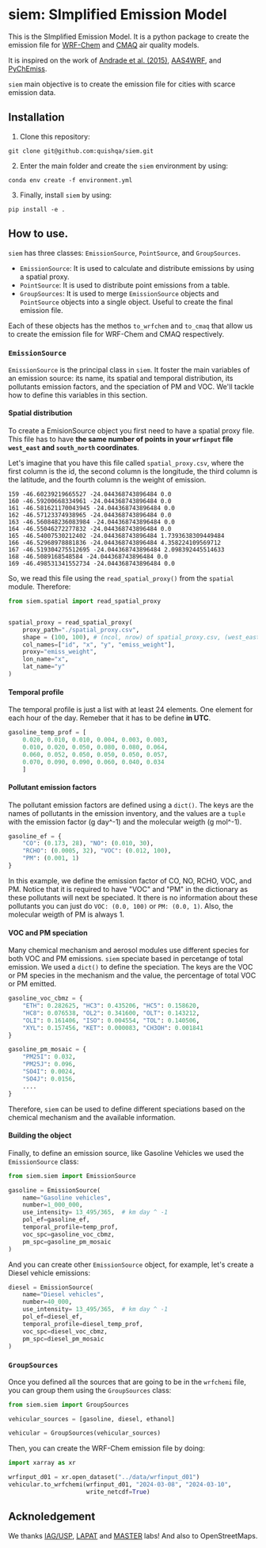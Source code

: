 # siem: SImplified Emission Model

This is the SImplified Emission Model. 
It is a python package to create the emission 
file for [WRF-Chem](https://www2.acom.ucar.edu/wrf-chem) and [CMAQ](https://www.epa.gov/cmaq) air quality models.

It is inspired on the work of [Andrade et al. (2015)](http://journal.frontiersin.org/Article/10.3389/fenvs.2015.00009/abstract), 
[AAS4WRF](https://github.com/alvv1986/AAS4WRF), and [PyChEmiss](https://github.com/quishqa/PyChEmiss). 

`siem` main objective is to create the emission file for cities with scarce emission data.

## Installation

1. Clone this repository:

```
git clone git@github.com:quishqa/siem.git
```

2. Enter the main folder and create the `siem` environment by using:
```
conda env create -f environment.yml

```
3. Finally, install `siem` by using:
```
pip install -e .
```

## How to use.

`siem` has three classes: `EmissionSource`, `PointSource`, and `GroupSources`.

- `EmissionSource`: It is used to calculate and distribute emissions by using a spatial proxy.
- `PointSource`: It is used to distribute point emissions from a table.
- `GroupSources`: It is used to merge `EmissionSource` objects and `PointSource` objects into a single object. Useful to create the final emission file.

Each of these objects has the methos `to_wrfchem` and `to_cmaq` that allow us to create the emission file for WRF-Chem and CMAQ respectively.

### `EmissionSource`

`EmissionSource` is the principal class in `siem`. It foster the main variables of an emission source:
its name, its spatial and temporal distribution, its pollutants emission factors, and the speciation of PM and VOC.
We'll tackle how to define this variables in this section.

#### Spatial distribution

To create a EmisionSource object you first need to have a spatial proxy file.
This file has to have __the same number of points in your `wrfinput` file `west_east` and `south_north` coordinates__.

Let's imagine that you have this file called `spatial_proxy.csv`,
 where the first column is the id, the second column is the longitude,
 the third column is the latitude, and the fourth column is the weight of emission.

```
159 -46.60239219665527 -24.044368743896484 0.0
160 -46.59200668334961 -24.044368743896484 0.0
161 -46.581621170043945 -24.044368743896484 0.0
162 -46.57123374938965 -24.044368743896484 0.0
163 -46.560848236083984 -24.044368743896484 0.0
164 -46.55046272277832 -24.044368743896484 0.0
165 -46.54007530212402 -24.044368743896484 1.7393638309449484
166 -46.52968978881836 -24.044368743896484 4.358224109569712
167 -46.519304275512695 -24.044368743896484 2.098392445514633
168 -46.5089168548584 -24.044368743896484 0.0
169 -46.498531341552734 -24.044368743896484 0.0

```

So, we read this file using the `read_spatial_proxy()` from the `spatial` module. Therefore:

```python
from siem.spatial import read_spatial_proxy


spatial_proxy = read_spatial_proxy(
    proxy_path="./spatial_proxy.csv",
    shape = (100, 100), # (ncol, nrow) of spatial_proxy.csv, (west_east points, south_north points)
    col_names=["id", "x", "y", "emiss_weight"],
    proxy="emiss_weight",
    lon_name="x",
    lat_name="y"
)
```

#### Temporal profile

The temporal profile is just a list with at least 24 elements. 
One element for each hour of the day. Remeber that it has to be define __in UTC__.

```python
gasoline_temp_prof = [
    0.020, 0.010, 0.010, 0.004, 0.003, 0.003,
    0.010, 0.020, 0.050, 0.080, 0.080, 0.064,
    0.060, 0.052, 0.050, 0.050, 0.050, 0.057,
    0.070, 0.090, 0.090, 0.060, 0.040, 0.034
    ]
```
#### Pollutant emission factors

The pollutant emission factors are defined using a `dict()`. 
The keys are the names of pollutants in the emission inventory,
and the values are a `tuple` with the emission factor (g day^-1) and the molecular weigth (g mol^-1).

```python
gasoline_ef = {
    "CO": (0.173, 28), "NO": (0.010, 30),
    "RCHO": (0.0005, 32), "VOC": (0.012, 100),
    "PM": (0.001, 1)
}
```

In this example, we define the emission factor of CO, NO, RCHO, VOC, and PM. 
Notice that it is required to have "VOC" and "PM" in the dictionary as these pollutants will next be speciated.
It there is no information about these pollutants you can just do `VOC: (0.0, 100)` or `PM: (0.0, 1)`.
Also, the molecular weigth of PM is always 1.

#### VOC and PM speciation

Many chemical mechanism and aerosol modules use different species for both VOC and PM emissions. 
`siem` speciate based in percetange of total emission.
We used a `dict()` to define the speciation.
The keys are the VOC or PM species in the mechanism and the value, the percentage of total VOC or PM emitted.

```python
gasoline_voc_cbmz = {
    "ETH": 0.282625, "HC3": 0.435206, "HC5": 0.158620,
    "HC8": 0.076538, "OL2": 0.341600, "OLT": 0.143212,
    "OLI": 0.161406, "ISO": 0.004554, "TOL": 0.140506,
    "XYL": 0.157456, "KET": 0.000083, "CH3OH": 0.001841
}

gasoline_pm_mosaic = {
    "PM25I": 0.032,
    "PM25J": 0.096,
    "SO4I": 0.0024,
    "SO4J": 0.0156,
    ....
}
```

Therefore, `siem` can be used to define different speciations based on the chemical mechanism and the available information. 


#### Building the object

Finally, to define an emission source, like Gasoline Vehicles we used the `EmissionSource` class:

```python
from siem.siem import EmissionSource

gasoline = EmissionSource(
    name="Gasoline vehicles",
    number=1_000_000,
    use_intensity= 13_495/365,  # km day ^ -1
    pol_ef=gasoline_ef,
    temporal_profile=temp_prof,
    voc_spc=gasoline_voc_cbmz,
    pm_spc=gasoline_pm_mosaic
)
```
And you can create other `EmissionSource` object, for example, 
let's create a Diesel vehicle emissions:

```python
diesel = EmissionSource(
    name="Diesel vehicles",
    number=40_000,
    use_intensity= 13_495/365,  # km day ^ -1
    pol_ef=diesel_ef,
    temporal_profile=diesel_temp_prof,
    voc_spc=diesel_voc_cbmz,
    pm_spc=diesel_pm_mosaic
)
```

### `GroupSources`

Once you defined all the sources that are going to be in the `wrfchemi` file,
you can group them using the `GroupSources` class:

```python
from siem.siem import GroupSources

vehicular_sources = [gasoline, diesel, ethanol]

vehicular = GroupSources(vehicular_sources)
```

Then, you can create the WRF-Chem emission file by doing:

```python
import xarray as xr

wrfinput_d01 = xr.open_dataset("../data/wrfinput_d01")
vehicular.to_wrfchemi(wrfinput_d01, "2024-03-08", "2024-03-10",
                      write_netcdf=True)
```

## Acknoledgement

We thanks [IAG/USP](https://www.iag.usp.br/), [LAPAT](http://www.lapat.iag.usp.br/) and [MASTER](http://www.master.iag.usp.br/) labs!
And also to OpenStreetMaps.
